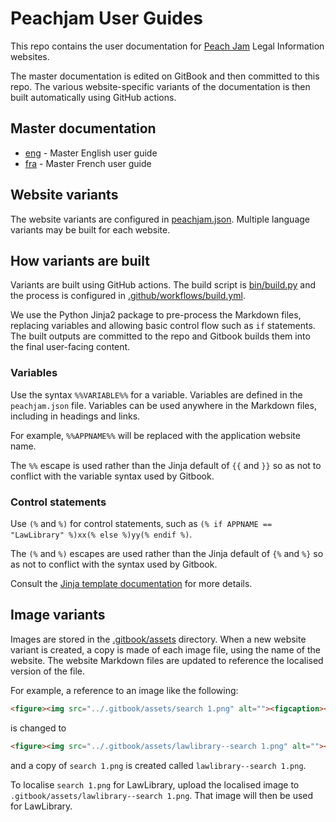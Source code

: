 # Peachjam User Guides

This repo contains the user documentation for [Peach Jam](https://github.com/laws-africa/peachjam) Legal Information
websites.

The master documentation is edited on GitBook and then committed to this repo. The various website-specific variants
of the documentation is then built automatically using GitHub actions.

## Master documentation

* [eng](eng/) - Master English user guide
* [fra](fra/) - Master French user guide

## Website variants

The website variants are configured in [peachjam.json](peachjam.json). Multiple language variants may be built for
each website.

## How variants are built

Variants are built using GitHub actions. The build script is [bin/build.py](bin/build.py) and the process is configured
in [.github/workflows/build.yml](.github/workflows/build.yml).

We use the Python Jinja2 package to pre-process the Markdown files, replacing variables and allowing basic control
flow such as `if` statements. The built outputs are committed to the repo and Gitbook builds them into the final
user-facing content.

### Variables

Use the syntax `%%VARIABLE%%` for a variable. Variables are defined in the `peachjam.json` file. Variables can be used
anywhere in the Markdown files, including in headings and links.

For example, `%%APPNAME%%` will be replaced with the application website name.

The `%%` escape is used rather than the Jinja default of `{{` and `}}` so as not to conflict with the variable syntax
used by Gitbook.

### Control statements

Use `(%` and `%)` for control statements, such as `(% if APPNAME == "LawLibrary" %)xx(% else %)yy(% endif %)`.

The `(%` and `%)` escapes are used rather than the Jinja default of `{%` and `%}` so as not to conflict with the
syntax used by Gitbook.

Consult the [Jinja template documentation](https://jinja.palletsprojects.com/en/stable/templates/) for more details.

## Image variants

Images are stored in the [.gitbook/assets](.gitbook/assets) directory. When a new website variant is created, a copy
is made of each image file, using the name of the website. The website Markdown files are updated to reference the
localised version of the file.

For example, a reference to an image like the following:

```markdown
<figure><img src="../.gitbook/assets/search 1.png" alt=""><figcaption></figcaption></figure>
```

is changed to

```markdown
<figure><img src="../.gitbook/assets/lawlibrary--search 1.png" alt=""><figcaption></figcaption></figure>
```

and a copy of `search 1.png` is created called `lawlibrary--search 1.png`.

To localise `search 1.png` for LawLibrary, upload the localised image to `.gitbook/assets/lawlibrary--search 1.png`.
That image will then be used for LawLibrary.

